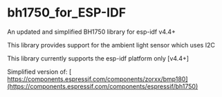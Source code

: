 # bh1750_for_ESP-IDF
An updated and simplified BH1750 library for esp-idf v4.4+ <br>

This library provides support for the ambient light sensor which uses I2C

This library currently supports the esp-idf platform only [v4.4+]

Simplified version of: [ https://components.espressif.com/components/zorxx/bmp180](https://components.espressif.com/components/espressif/bh1750)
